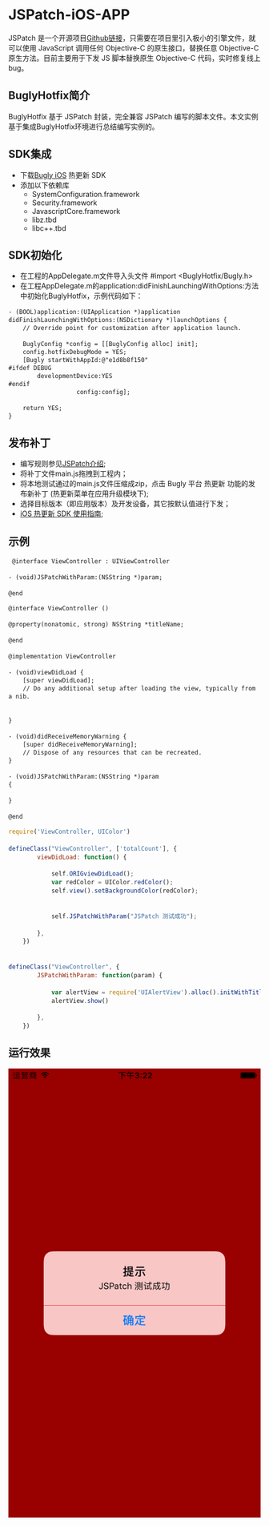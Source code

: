 # JSPatch-iOS-APP
JSPatch 是一个开源项目[Github链接](https://github.com/bang590/JSPatch)，只需要在项目里引入极小的引擎文件，就可以使用 JavaScript 调用任何 Objective-C 的原生接口，替换任意 Objective-C 原生方法。目前主要用于下发 JS 脚本替换原生 Objective-C 代码，实时修复线上 bug。

## BuglyHotfix简介
BuglyHotfix 基于 JSPatch 封装，完全兼容 JSPatch 编写的脚本文件。本文实例基于集成BuglyHotfix环境进行总结编写实例的。

## SDK集成
- 下载[Bugly iOS](https://bugly.qq.com/docs/release-notes/release-ios-hotfix/) 热更新 SDK
- 添加以下依赖库
     - SystemConfiguration.framework
     - Security.framework
     - JavascriptCore.framework
     - libz.tbd
     - libc++.tbd
     
## SDK初始化
- 在工程的AppDelegate.m文件导入头文件
     #import <BuglyHotfix/Bugly.h>
- 在工程AppDelegate.m的application:didFinishLaunchingWithOptions:方法中初始化BuglyHotfix，示例代码如下：
 
```objc
- (BOOL)application:(UIApplication *)application didFinishLaunchingWithOptions:(NSDictionary *)launchOptions {
    // Override point for customization after application launch.
    
    BuglyConfig *config = [[BuglyConfig alloc] init];
    config.hotfixDebugMode = YES;
    [Bugly startWithAppId:@"e1d8b8f150"
#ifdef DEBUG
        developmentDevice:YES
#endif
                   config:config];
    
    return YES;
}
```

## 发布补丁
- 编写规则参见[JSPatch介绍](https://github.com/bang590/JSPatch);
- 将补丁文件main.js拖拽到工程内；
- 将本地测试通过的main.js文件压缩成zip，点击 Bugly 平台 热更新 功能的发布新补丁 (热更新菜单在应用升级模块下);
- 选择目标版本（即应用版本）及开发设备，其它按默认值进行下发；
- [iOS 热更新 SDK 使用指南](https://bugly.qq.com/docs/user-guide/instruction-manual-ios-hotfix/?v=20161125161608);

## 示例
```objc
 @interface ViewController : UIViewController

- (void)JSPatchWithParam:(NSString *)param;

@end
```
 
```objc
@interface ViewController ()

@property(nonatomic, strong) NSString *titleName;

@end

@implementation ViewController

- (void)viewDidLoad {
    [super viewDidLoad];
    // Do any additional setup after loading the view, typically from a nib.
    
    
}

- (void)didReceiveMemoryWarning {
    [super didReceiveMemoryWarning];
    // Dispose of any resources that can be recreated.
}

- (void)JSPatchWithParam:(NSString *)param
{

}

@end
```

```js
require('ViewController, UIColor')

defineClass("ViewController", ['totalCount'], {
        viewDidLoad: function() {
        
            self.ORIGviewDidLoad();
            var redColor = UIColor.redColor();
            self.view().setBackgroundColor(redColor);
            
            
            self.JSPatchWithParam("JSPatch 测试成功");
            
        },
    })


defineClass("ViewController", {
        JSPatchWithParam: function(param) {
            
            var alertView = require('UIAlertView').alloc().initWithTitle_message_delegate_cancelButtonTitle_otherButtonTitles("提示",param, self, "确定",  null);
            alertView.show()
            
        },
    })
```

## 运行效果
![alt tag](https://github.com/JackSteven/JSPatch-iOS-APP/blob/master/Simulator%20Screen%20Shot%202016%E5%B9%B412%E6%9C%8817%E6%97%A5%20%E4%B8%8B%E5%8D%883.22.56.png "Simulator png")
